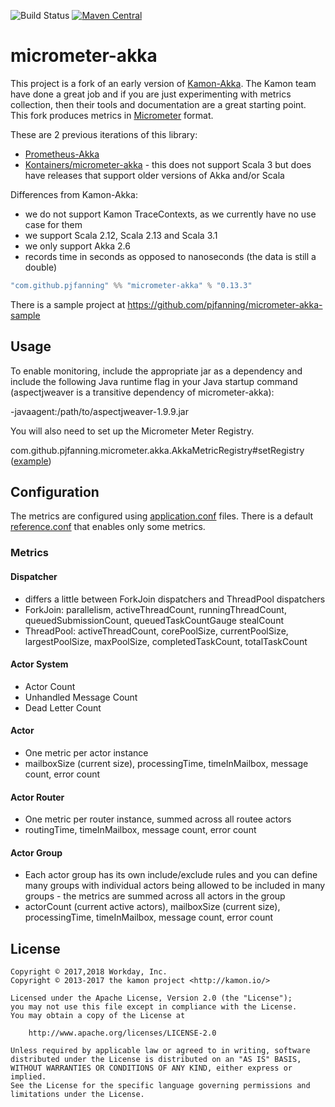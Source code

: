 ![Build Status](https://github.com/pjfanning/micrometer-akka/actions/workflows/ci.yml/badge.svg?branch=main)
[![Maven Central](https://maven-badges.herokuapp.com/maven-central/com.github.pjfanning/micrometer-akka_2.13/badge.svg)](https://maven-badges.herokuapp.com/maven-central/com.github.pjfanning/micrometer-akka_2.13)
<!---
[![codecov.io](https://codecov.io/gh/kontainers/micrometer-akka/coverage.svg?branch=main)](https://codecov.io/gh/kontainers/micrometer-akka/branch/main)
--->
# micrometer-akka

This project is a fork of an early version of [Kamon-Akka](https://kamon.io/docs/latest/instrumentation/akka/). The Kamon team have done a great job and if you are just experimenting with metrics collection, then their tools and documentation are a great starting point. 
This fork produces metrics in [Micrometer](http://micrometer.io/) format.

These are 2 previous iterations of this library:
* [Prometheus-Akka](https://github.com/Workday/prometheus-akka)
* [Kontainers/micrometer-akka](https://github.com/Kontainers/micrometer-akka) - this does not support Scala 3 but does have
releases that support older versions of Akka and/or Scala 

Differences from Kamon-Akka:
- we do not support Kamon TraceContexts, as we currently have no use case for them
- we support Scala 2.12, Scala 2.13 and Scala 3.1
- we only support Akka 2.6
- records time in seconds as opposed to nanoseconds (the data is still a double)

```sbt
"com.github.pjfanning" %% "micrometer-akka" % "0.13.3"
```

There is a sample project at https://github.com/pjfanning/micrometer-akka-sample

## Usage

To enable monitoring, include the appropriate jar as a dependency and include the following Java runtime flag in your Java startup command (aspectjweaver is a transitive dependency of micrometer-akka):

-javaagent:/path/to/aspectjweaver-1.9.9.jar

You will also need to set up the Micrometer Meter Registry.

com.github.pjfanning.micrometer.akka.AkkaMetricRegistry#setRegistry ([example](https://github.com/pjfanning/micrometer-akka-sample/blob/main/src/main/scala/com/example/akka/Main.scala))

## Configuration

The metrics are configured using [application.conf](https://github.com/typesafehub/config) files. There is a default [reference.conf](https://github.com/pjfanning/micrometer-akka/blob/main/src/main/resources/reference.conf) that enables only some metrics.

### Metrics

#### Dispatcher

- differs a little between ForkJoin dispatchers and ThreadPool dispatchers
- ForkJoin: parallelism, activeThreadCount, runningThreadCount, queuedSubmissionCount, queuedTaskCountGauge stealCount
- ThreadPool: activeThreadCount, corePoolSize, currentPoolSize, largestPoolSize, maxPoolSize, completedTaskCount, totalTaskCount

#### Actor System

- Actor Count
- Unhandled Message Count
- Dead Letter Count

#### Actor

- One metric per actor instance
- mailboxSize (current size), processingTime, timeInMailbox, message count, error count

#### Actor Router

- One metric per router instance, summed across all routee actors
- routingTime, timeInMailbox, message count, error count

#### Actor Group

- Each actor group has its own include/exclude rules and you can define many groups with individual actors being allowed to be included in many groups - the metrics are summed across all actors in the group
- actorCount (current active actors), mailboxSize (current size), processingTime, timeInMailbox, message count, error count

## License

```
Copyright © 2017,2018 Workday, Inc.
Copyright © 2013-2017 the kamon project <http://kamon.io/>

Licensed under the Apache License, Version 2.0 (the "License");
you may not use this file except in compliance with the License.
You may obtain a copy of the License at

    http://www.apache.org/licenses/LICENSE-2.0

Unless required by applicable law or agreed to in writing, software
distributed under the License is distributed on an "AS IS" BASIS,
WITHOUT WARRANTIES OR CONDITIONS OF ANY KIND, either express or implied.
See the License for the specific language governing permissions and
limitations under the License.
```

